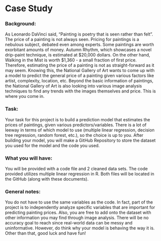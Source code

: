 # Case Study

### Background: 

As Leonardo DaVinci said, “Painting is poetry that is seen rather than felt”. The price of a painting is not always seen. Pricing for paintings is a nebulous subject, debated even among experts. Some paintings are worth exorbitant amounts of money. Autumn Rhythm, which showcases a novel drip-paint technique, is estimated at $20,000 dollars. On the other hand, Walking in the Mist is worth $1,360 - a small fraction of first price. Therefore, estimating the price of a painting is not as straight-forward as it may seem. Knowing this, the National Gallery of Art wants to come up with a model to predict the general price of a painting given various factors like artist, complexity, location, etc. Beyond the basic information of paintings, the National Gallery of Art is also looking into various image analysis techniques to find any trends with the images themselves and price. This is where you come in.

### Task: 

Your task for this project is to build a prediction model that estimates the prices of paintings, given various predictors/variables. There is a lot of leeway in terms of which model to use (multiple linear regression, decision tree regression, random forest, etc.), so the choice is up to you. After building your model, you will make a GitHub Repository to store the dataset you used for the model and the code you used.

### What you will have: 

You will be provided with a code file and 2 cleaned data sets. The code provided utilizes multiple linear regression in R. Both files will be located in the GitHub (along with these documents). 

### General notes:

You do not have to use the same variables as the code. In fact, part of the project is to independently analyze specific variables that are important for predicting painting prices. Also, you are free to add onto the dataset with other information you may find through image analysis. There will be no accuracy goal to reach since real-world data can be messy and uninformative. However, do think why your model is behaving the way it is. Other than that, good luck and have fun!

